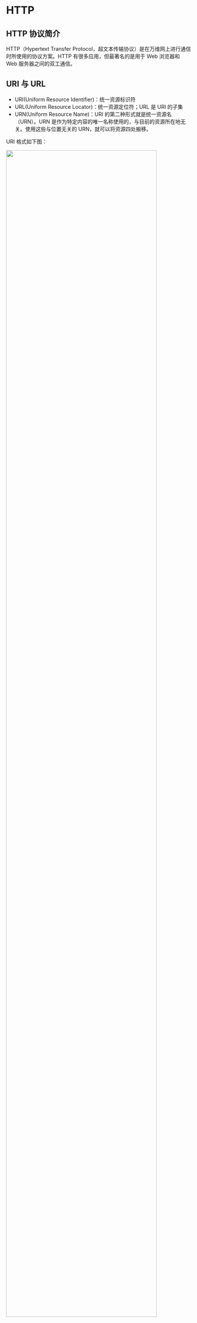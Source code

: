 # HTTP


## HTTP 协议简介

HTTP（Hypertext Transfer Protocol，超文本传输协议）是在万维网上进行通信时所使用的协议方案。HTTP 有很多应用，但最著名的是用于 Web 浏览器和 Web 服务器之间的双工通信。

## URI 与 URL

- URI(Uniform Resource Identifier)：统一资源标识符
- URL(Uniform Resource Locator)：统一资源定位符；URL 是 URI 的子集
- URN(Uniform Resource Name)：URI 的第二种形式就是统一资源名（URN）。URN 是作为特定内容的唯一名称使用的，与目前的资源所在地无关。使用这些与位置无关的 URN，就可以将资源四处搬移。

URI 格式如下图：

<img src="/images/net/uri-format.png" alt="" width="90%" />

## WEB 结构组件

| 组件       | 功能                                                                      |
| ---------- | ------------------------------------------------------------------------- |
| 代理       | 位于客户端和服务器之间的 HTTP 中间实体。                                  |
| 缓存       | HTTP 的仓库，使常用页面的副本可以保存在离客户端更近的地方。               |
| 网关       | 连接其他应用程序的特殊 Web 服务器，通常用于将 HTTP 流量转换成其他的协议。 |
| 隧道       | 对 HTTP 通信报文进行盲转发的特殊代理。                                    |
| Agent 代理 | 发起自动 HTTP 请求的半智能 Web 客户端。                                   |

## 媒体类型

HTTP 仔细地给每种要通过 Web 传输的对象都打上了名为 MIME 类型（MIME type）的数据格式标签。最初设计 MIME（Multipurpose Internet Mail Extension，多用途因特网邮件扩展）是为了解决在不同的电子邮件系统之间搬移报文时存在的问题。MIME 在电子邮件系统中工作得非常好，因此 HTTP 也采纳了它，用它来描述并标记多媒体内容。

常见的 MIME 类型

- 超文本标记语言文本 .html、.html：text/html
- 普通文本 .txt： text/plain
- RTF 文本 .rtf： application/rtf
- GIF 图形 .gif： image/gif
- JPEG 图形 .jpeg、.jpg： image/jpeg
- au 声音文件 .au： audio/basic
- MIDI 音乐文件 mid、.midi： audio/midi、audio/x-midi
- RealAudio 音乐文件 .ra、.ram： audio/x-pn-realaudio
- MPEG 文件 .mpg、.mpeg： video/mpeg
- AVI 文件 .avi： video/x-msvideo
- GZIP 文件 .gz： application/x-gzip
- TAR 文件 .tar： application/x-tar
- multipart 类型：multipart/form-data 上传文件时使用

## HTTP 报文

### 请求报文

1. 请求行，分别是
2. 请求头
3. 空行
4. 数据主体（body）部分

```XML
<method> <request-URL> <version>
<headers>

<entity-body>
```

### 响应报文

1. 状态行
2. 响应头
3. 空行
4. 数据主体（body）部分

```XML
<version> <status> <reason-phrase>
<headers>

<entity-body>
```

## HTTP 首部

### 通用首部

| header            | 解释                                           | 示例                                           |
| ----------------- | ---------------------------------------------- | ---------------------------------------------- |
| Cache-Control     | 控制缓存的行为                                 | no-cache/no-store/max-age=0                    |
| Connection        | 决定当前的事务完成后，是否会关闭网络连接       | close/keep-alive                               |
| Date              | 创建报文的日期时间                             | Date: Tue, 15 Nov 2010 08:12:31 GMT            |
| Keep-Alive        | 用来设置超时时长和最大请求数                   | Keep-Alive: timeout=5, max=100                 |
| Via               | 代理服务器的相关信息                           | Via: 1.0 fred, 1.1 nowhere.com (Apache/1.1)    |
| Warning           | 错误通知，警告实体可能存在的问题               | Warning: 199 Miscellaneous warning             |
| Trailer           | 允许发送方在分块发送的消息后面添加额外的元信息 | Trailer: Max-Forwards                          |
| Transfer-Encoding | 指定报文主体的传输编码方式                     | Transfer-Encoding:chunked                      |
| Upgrade           | 升级为其他协议                                 | Upgrade: HTTP/2.0, SHTTP/1.3, IRC/6.9, RTA/x11 |

### 请求首部

| header                    | 解释                                            | 示例                                           |
| ------------------------- | ----------------------------------------------- | ---------------------------------------------- |
| Accept                    | 客户端可以处理的内容类型                        | \*/\*,text/\*                                  |
| Accept-Charset            | 客户端可以处理的字符集类型                      | iso-latin-1                                    |
| Accept-Encoding           | 客户端能够理解的内容编码方式                    | compress, gzip                                 |
| Accept-Language           | 客户端可以理解的自然语言                        | en,zh                                          |
| Authorization             | Web 认证信息                                    | Basic QWxhZGRpbjpvcGVuIHNlc2FtZQ==             |
| Cookie                    | 通过 Set-Cookie 设置的值                        | $Version=1; Skin=new;                          |
| DNT                       | 表明用户对于网站追踪的偏好                      |                                                |
| From                      | 用户的电子邮箱地址                              | user@email.com                                 |
| Host                      | 请求资源所在服务器                              | www.zcmhi.com                                  |
| If-Match                  | 比较实体标记（ETag）                            | 737060cd8c284d8af7ad3082f209582d               |
| If-Modified-Since         | 比较资源的更新时间                              | Sat, 29 Oct 2010 19:43:31 GMT                  |
| If-None-Match             | 比较实体标记（与 If-Match 相反）                | 737060cd8c284d8af7ad3082f209582d               |
| If-Range                  | 资源未更新时发送实体 Byte 的范围请求            | 737060cd8c284d8af7ad3082f209582d               |
| If-Unmodified-Since       | 比较资源的更新时间（与 If-Modified-Since 相反） | Sat, 29 Oct 2010 19:43:31 GMT                  |
| Origin                    | 表示当前请求资源所在页面的协议和域名            | http://test.my.com                             |
| Proxy-Authorization       | 代理服务器要求客户端的认证信息                  | Basic QWxhZGRpbjpvcGVuIHNlc2FtZQ==             |
| Range                     | 只请求实体的一部分，指定范围                    | Range: bytes=500-999                           |
| Referer                   | 先前网页的地址，当前请求网页紧随其后,即来路     | Referer: http://www.zcmhi.com/archives/71.html |
| TE                        | 指定用户代理希望使用的传输编码类型              | TE: trailers,deflate;q=0.5                     |
| Upgrade-Insecure-Requests | 表示客户端优先选择加密及带有身份验证的响应      |                                                |
| User-Agent                | 浏览器信息                                      | User-Agent: Mozilla/5.0 (Linux; X11)           |

### 响应首部

| header                      | 解释                                                              | 示例                                                |
| --------------------------- | ----------------------------------------------------------------- | --------------------------------------------------- |
| Accept-Ranges               | 是否接受字节范围请求                                              | none/bytes                                          |
| Age                         | 消息对象在缓存代理中存贮的时长，以秒为单位                        | 60                                                  |
| ETag                        | 资源的匹配信息                                                    | 737060cd8c284d8af7ad3082f209582d                    |
| Location                    | 令客户端重定向至指定 URI                                          | Location: http://www.zcmhi.com/archives/94.html     |
| Proxy-Authenticate          | 代理服务器对客户端的认证信息                                      | Basic                                               |
| Public-Key-Pins             | 包含该 Web 服务器用来进行加密的 public key （公钥）信息           |                                                     |
| Public-Key-Pins-Report-Only | 设置在公钥固定不匹配时，发送错误信息到 report-uri                 |                                                     |
| Referrer-Policy             | 用来监管哪些访问来源信息，会在 Referer 中发送                     |                                                     |
| Server                      | HTTP 服务器的安装信息                                             | Server: Apache/1.3.27 (Unix) (Red-Hat/Linux)        |
| Set-Cookie                  | 服务器端向客户端发送 cookie                                       | Set-Cookie: UserID=JohnDoe; Max-Age=3600; Version=1 |
| Strict-Transport-Security   | 它告诉浏览器只能通过 HTTPS 访问当前资源                           |                                                     |
| Timing-Allow-Origin         | 用于指定特定站点，以允许其访问 Resource Timing API 提供的相关信息 |                                                     |
| Tk                          | 显示了对相应请求的跟踪情况                                        |                                                     |
| Vary                        | 服务器缓存的管理信息                                              | Vary: \*                                            |
| WWW-Authenticate            | 定义了使用何种验证方式去获取对资源的连接                          | Basic                                               |
| X-XSS-Protection            | 当检测到跨站脚本攻击 (XSS)时，浏览器将停止加载页面                |                                                     |

### 实体首部

| header           | 解释                                     | 示例                                         |
| ---------------- | ---------------------------------------- | -------------------------------------------- |
| Allow            | 对某网络资源的有效的请求行为             | GET, HEAD                                    |
| Content-Encoding | 用于对特定媒体类型的数据进行压缩         | gzip                                         |
| Content-Language | 访问者希望采用的语言或语言组合           | en,zh                                        |
| Content-Length   | 发送给接收方的消息主体的大小             | 348                                          |
| Content-Location | 请求资源可替代的备用的另一地址           | /index.htm                                   |
| Content-Range    | 在整个返回体中本部分的字节位置           | Content-Range: bytes 21010-47021/47022       |
| Content-Type     | 告诉客户端实际返回的内容的内容类型       | text/html; charset=utf-8                     |
| Expires          | 包含日期/时间， 即在此时候之后，响应过期 | Expires: Thu, 01 Dec 2010 16:00:00 GMT       |
| Last-Modified    | 资源的最后修改日期时间                   | Last-Modified: Tue, 15 Nov 2010 12:45:26 GMT |

注意：还有一些扩展首部，规范中没有定义的新首部。

## HTTP 请求方法

HTTP1.0 定义了三种请求方法： GET, POST 和 HEAD 方法。

HTTP1.1 新增了六种请求方法：OPTIONS、PUT、PATCH、DELETE、TRACE 和 CONNECT 方法。

| 方法    | 描述                                                                                                                                     |
| ------- | ---------------------------------------------------------------------------------------------------------------------------------------- |
| GET     | 请求指定的页面信息，并返回实体主体。                                                                                                     |
| HEAD    | 类似于 GET 请求，只不过返回的响应中没有具体的内容，用于获取报头                                                                          |
| POST    | 向指定资源提交数据进行处理请求（例如提交表单或者上传文件）。数据被包含在请求体中。POST 请求可能会导致新的资源的建立和/或已有资源的修改。 |
| PUT     | 从客户端向服务器传送的数据取代指定的文档的内容。                                                                                         |
| DELETE  | 请求服务器删除指定的页面。                                                                                                               |
| CONNECT | HTTP/1.1 协议中预留给能够将连接改为管道方式的代理服务器。                                                                                |
| OPTIONS | 允许客户端查看服务器的性能。                                                                                                             |
| TRACE   | 回显服务器收到的请求，主要用于测试或诊断。                                                                                               |
| PATCH   | 是对 PUT 方法的补充，用来对已知资源进行局部更新 。                                                                                       |

### GET 和 POST 的区别

1. get 是获取数据，post 是修改数据
2. get 把请求的数据放在 url 上， 以?分割 URL 和传输数据，参数之间以&相连，所以 get 不太安全。而 post 把数据放在 HTTP 的包体内（request body 相对安全）
3. get 提交的数据最大是 2k（ 限制实际上取决于浏览器）， post 理论上没有限制。
4. GET 产生一个 TCP 数据包，浏览器会把 http header 和 data 一并发送出去，服务器响应 200(返回数据); POST 产生两个 TCP 数据包，浏览器先发送 header，服务器响应 100 continue，浏览器再发送 data，服务器响应 200 ok(返回数据)。
5. GET 请求会被浏览器主动缓存，而 POST 不会，除非手动设置。
6. 本质区别：GET 是幂等的，而 POST 不是幂等的

这里的幂等性：幂等性是指一次和多次请求某一个资源应该具有同样的副作用。简单来说意味着对同一 URL 的多个请求应该返回同样的结果。

正因为它们有这样的区别，所以不应该且不能用 get 请求做数据的增删改这些有副作用的操作。因为 get 请求是幂等的，在网络不好的隧道中会尝试重试。如果用 get 请求增数据，会有重复操作的风险，而这种重复操作可能会导致副作用（浏览器和操作系统并不知道你会用 get 请求去做增操作）。

## HTTP 状态码

HTTP 状态码分类

| 状态码 | 类型                        | 说明                       |
| ------ | --------------------------- | -------------------------- |
| 1xx    | Informational(信息性状态码) | 接收的请求正在处理         |
| 2xx    | Success(成功)               | 请求正常处理完毕           |
| 3xx    | Redirection(重定向)         | 需要进行附加操作以完成请求 |
| 4xx    | Client Error(客户端错误)    | 服务器无法处理请求         |
| 5xx    | Server Error(服务端错误)    | 服务器处理请求出错         |

HTTP 状态码列表

| 状态码 | 状态码英文名称                  | 中文描述                                                                                                                                                         |
| ------ | ------------------------------- | ---------------------------------------------------------------------------------------------------------------------------------------------------------------- |
| 100    | Continue                        | 继续。客户端应继续其请求                                                                                                                                         |
| 101    | Switching Protocols             | 切换协议。服务器根据客户端的请求切换协议。只能切换到更高级的协议，例如，切换到 HTTP 的新版本协议                                                                 |
| 200    | OK                              | 请求成功。一般用于 GET 与 POST 请求                                                                                                                              |
| 201    | Created                         | 已创建。成功请求并创建了新的资源                                                                                                                                 |
| 202    | Accepted                        | 已接受。已经接受请求，但未处理完成                                                                                                                               |
| 203    | Non-Authoritative Information   | 非授权信息。请求成功。但返回的 meta 信息不在原始的服务器，而是一个副本                                                                                           |
| 204    | No Content                      | 无内容。服务器成功处理，但未返回内容。在未更新网页的情况下，可确保浏览器继续显示当前文档                                                                         |
| 205    | Reset Content                   | 重置内容。服务器处理成功，用户终端（例如：浏览器）应重置文档视图。可通过此返回码清除浏览器的表单域                                                               |
| 206    | Partial Content                 | 部分内容。服务器成功处理了部分 GET 请求                                                                                                                          |
| 300    | Multiple Choices                | 多种选择。请求的资源可包括多个位置，相应可返回一个资源特征与地址的列表用于用户终端（例如：浏览器）选择                                                           |
| 301    | Moved Permanently               | 永久移动。请求的资源已被永久的移动到新 URI，返回信息会包括新的 URI，浏览器会自动定向到新 URI。今后任何新的请求都应使用新的 URI 代替                              |
| 302    | Found                           | 临时移动。与 301 类似。但资源只是临时被移动。客户端应继续使用原有 URI                                                                                            |
| 303    | See Other                       | 查看其它地址。与 301 类似。使用 GET 和 POST 请求查看                                                                                                             |
| 304    | Not Modified                    | 未修改。所请求的资源未修改，服务器返回此状态码时，不会返回任何资源。客户端通常会缓存访问过的资源，通过提供一个头信息指出客户端希望只返回在指定日期之后修改的资源 |
| 305    | Use Proxy                       | 使用代理。所请求的资源必须通过代理访问                                                                                                                           |
| 306    | Unused                          | 已经被废弃的 HTTP 状态码                                                                                                                                         |
| 307    | Temporary Redirect              | 临时重定向。与 302 类似。使用 GET 请求重定向                                                                                                                     |
| 400    | Bad Request                     | 客户端请求的语法错误，服务器无法理解                                                                                                                             |
| 401    | Unauthorized                    | 请求要求用户的身份认证                                                                                                                                           |
| 402    | Payment Required                | 保留，将来使用                                                                                                                                                   |
| 403    | Forbidden                       | 服务器理解请求客户端的请求，但是拒绝执行此请求                                                                                                                   |
| 404    | Not Found                       | 服务器无法根据客户端的请求找到资源（网页）。通过此代码，网站设计人员可设置"您所请求的资源无法找到"的个性页面                                                     |
| 405    | Method Not Allowed              | 客户端请求中的方法被禁止                                                                                                                                         |
| 406    | Not Acceptable                  | 服务器无法根据客户端请求的内容特性完成请求                                                                                                                       |
| 407    | Proxy Authentication Required   | 请求要求代理的身份认证，与 401 类似，但请求者应当使用代理进行授权                                                                                                |
| 408    | Request Time-out                | 服务器等待客户端发送的请求时间过长，超时                                                                                                                         |
| 409    | Conflict                        | 服务器完成客户端的 PUT 请求时可能返回此代码，服务器处理请求时发生了冲突                                                                                          |
| 410    | Gone                            | 客户端请求的资源已经不存在。410 不同于 404，如果资源以前有现在被永久删除了可使用 410 代码，网站设计人员可通过 301 代码指定资源的新位置                           |
| 411    | Length Required                 | 服务器无法处理客户端发送的不带 Content-Length 的请求信息                                                                                                         |
| 412    | Precondition Failed             | 客户端请求信息的先决条件错误                                                                                                                                     |
| 413    | Request Entity Too Large        | 由于请求的实体过大，服务器无法处理，因此拒绝请求。为防止客户端的连续请求，服务器可能会关闭连接。如果只是服务器暂时无法处理，则会包含一个 Retry-After 的响应信息  |
| 414    | Request-URI Too Large           | 请求的 URI 过长（URI 通常为网址），服务器无法处理                                                                                                                |
| 415    | Unsupported Media Type          | 服务器无法处理请求附带的媒体格式                                                                                                                                 |
| 416    | Requested range not satisfiable | 客户端请求的范围无效                                                                                                                                             |
| 417    | Expectation Failed              | 服务器无法满足 Expect 的请求头信息                                                                                                                               |
| 500    | Internal Server Error           | 服务器内部错误，无法完成请求                                                                                                                                     |
| 501    | Not Implemented                 | 服务器不支持请求的功能，无法完成请求                                                                                                                             |
| 502    | Bad Gateway                     | 作为网关或者代理工作的服务器尝试执行请求时，从远程服务器接收到了一个无效的响应                                                                                   |
| 503    | Service Unavailable             | 由于超载或系统维护，服务器暂时的无法处理客户端的请求。延时的长度可包含在服务器的 Retry-After 头信息中                                                            |
| 504    | Gateway Time-out                | 充当网关或代理的服务器，未及时从远端服务器获取请求                                                                                                               |
| 505    | HTTP Version not supported      | 服务器不支持请求的 HTTP 协议的版本，无法完成处理                                                                                                                 |

## Cookie 与 Session

HTTP 作为无状态协议，必然需要在某种方式保持连接状态。保持状态可使用 Cookie 和 Session。

### Cookie

Cookie 是客户端保持状态的方法。

Cookie 简单的理解就是存储由服务器发至客户端并由客户端保存的一段字符串。为了保持会话，服务器可以在响应客户端请求时将 Cookie 字符串放在 Set-Cookie 下，客户机收到 Cookie 之后保存这段字符串，之后再请求时候带上 Cookie 就可以被识别。

除了上面提到的这些，Cookie 在客户端的保存形式可以有两种，一种是会话 Cookie 一种是持久 Cookie，会话 Cookie 就是将服务器返回的 Cookie 字符串保持在内存中，关闭浏览器之后自动销毁，持久 Cookie 则是存储在客户端磁盘上，其有效时间在服务器响应头中被指定，在有效期内，客户端再次请求服务器时都可以直接从本地取出。需要说明的是，存储在磁盘中的 Cookie 是可以被多个浏览器代理所共享的。

### Session

Session 是服务器保持状态的方法。

首先需要明确的是，Session 保存在服务器上，可以保存在数据库、文件或内存中，每个用户有独立的 Session 用户在客户端上记录用户的操作。我们可以理解为每个用户有一个独一无二的 Session ID 作为 Session 文件的 Hash 键，通过这个值可以锁定具体的 Session 结构的数据，这个 Session 结构中存储了用户操作行为。

当服务器需要识别客户端时就需要结合 Cookie 了。每次 HTTP 请求的时候，客户端都会发送相应的 Cookie 信息到服务端。实际上大多数的应用都是用 Cookie 来实现 Session 跟踪的，第一次创建 Session 的时候，服务端会在 HTTP 协议中告诉客户端，需要在 Cookie 里面记录一个 Session ID，以后每次请求把这个会话 ID 发送到服务器，我就知道你是谁了。如果客户端的浏览器禁用了 Cookie，会使用一种叫做 URL 重写的技术来进行会话跟踪，即每次 HTTP 交互，URL 后面都会被附加上一个诸如 sid=xxxxx 这样的参数，服务端据此来识别用户，这样就可以帮用户完成诸如用户名等信息自动填入的操作了。

## HTTP 安全

### XSS 攻击

跨站点脚本攻击，指攻击者通过篡改网页，嵌入恶意脚本程序，在用户浏览网页时，控制用户浏览器进行恶意操作的一种攻击方式。

防范措施：

1. 前端，服务端，同时需要校验字符串输入的长度限制。
2. 前端，服务端，同时需要对 HTML 转义处理。将其中的”<”,”>”等特殊字符进行转义编码。 防 XSS 的核心是必须对输入的数据做过滤处理。

### CSRF 攻击

跨站点请求伪造，指攻击者通过跨站请求，以合法的用户的身份进行非法操作。可以这么理解 CSRF 攻击：攻击者盗用你的身份，以你的名义向第三方网站发送恶意请求。CRSF 能做的事情包括利用你的身份发邮件，发短信，进行交易转账，甚至盗取账号信息。

防范措施：

1. token 机制。在 HTTP 请求中进行 token 验证，如果请求中没有 token 或者 token 内容不正确，则认为 CSRF 攻击而拒绝该请求。
2. 验证码。通常情况下，验证码能够很好的遏制 CSRF 攻击，但是很多情况下，出于用户体验考虑，验证码只能作为一种辅助手段，而不是最主要的解决方案。
3. referer 识别。在 HTTP Header 中有一个字段 Referer，它记录了 HTTP 请求的来源地址。如果 Referer 是其他网站，就有可能是 CSRF 攻击，则拒绝该请求。

### 文件上传漏洞

文件上传漏洞，指的是用户上传一个可执行的脚本文件，并通过此脚本文件获得了执行服务端命令的能力。 许多第三方框架、服务，都曾经被爆出文件上传漏洞，比如很早之前的 Struts2，以及富文本编辑器等等，可被攻击者上传恶意代码，有可能服务端就被人黑了。

防范措施：

1. 文件上传的目录设置为不可执行。
2. 判断文件类型。在判断文件类型的时候，可以结合使用 MIME Type，后缀检查等方式。因为对于上传文件，不能简单地通过后缀名称来判断文件的类型，因为攻击者可以将可执行文件的后缀名称改为图片或其他后缀类型，诱导用户执行。
3. 对上传的文件类型进行白名单校验，只允许上传可靠类型。
4. 上传的文件需要进行重新命名，使攻击者无法猜想上传文件的访问路径，将极大地增加攻击成本，同时向 shell.php.rar.ara 这种文件，因为重命名而无法成功实施攻击。
5. 限制上传文件的大小。
6. 单独设置文件服务器的域名。

## HTTP 性能优化

- 并行连接：通过多条 TCP 连接发起并发的 HTTP 请求。
- 持久连接：重用 TCP 连接，以消除连接及关闭时延。为解决每进行一次 HTTP 通信就要断开一次 TCP 连接，HTTP/1.1 通过 keep-alive 持久连接，只要任意一端没有明确提出断开连接，则保持 TCP 连接状态。
- 管道化连接：通过共享的 TCP 连接发起并发的 HTTP 请求。
- 复用的连接：交替传送请求和响应报文（实验阶段）。

## HTTP1.0 和 HTTP1.1 的区别

1. 长连接(Persistent Connection)

HTTP1.1 支持长连接和请求的流水线处理，在一个 TCP 连接上可以传送多个 HTTP 请求和响应，减少了建立和关闭连接的消耗和延迟，在 HTTP1.1 中默认开启长连接 keep-alive，一定程度上弥补了 HTTP1.0 每次请求都要创建连接的缺点。HTTP1.0 需要使用 keep-alive 参数来告知服务器端要建立一个长连接。

2. 节约带宽

HTTP1.0 中存在一些浪费带宽的现象，例如客户端只是需要某个对象的一部分，而服务器却将整个对象送过来了，并且不支持断点续传功能。HTTP1.1 支持只发送 header 信息（不带任何 body 信息），如果服务器认为客户端有权限请求服务器，则返回 100，客户端接收到 100 才开始把请求 body 发送到服务器；如果返回 401，客户端就可以不用发送请求 body 了节约了带宽。

3. HOST 域

在 HTTP1.0 中认为每台服务器都绑定一个唯一的 IP 地址，因此，请求消息中的 URL 并没有传递主机名（hostname），HTTP1.0 没有 host 域。随着虚拟主机技术的发展，在一台物理服务器上可以存在多个虚拟主机（Multi-homed Web Servers），并且它们共享一个 IP 地址。HTTP1.1 的请求消息和响应消息都支持 host 域，且请求消息中如果没有 host 域会报告一个错误（400 Bad Request）。

4. 缓存处理

在 HTTP1.0 中主要使用 header 里的 If-Modified-Since,Expires 来做为缓存判断的标准，HTTP1.1 则引入了更多的缓存控制策略例如 Entity tag，If-Unmodified-Since, If-Match, If-None-Match 等更多可供选择的缓存头来控制缓存策略。

5. 错误通知的管理

在 HTTP1.1 中新增了 24 个错误状态响应码，如 409（Conflict）表示请求的资源与资源的当前状态发生冲突；410（Gone）表示服务器上的某个资源被永久性的删除。

## HTTP1.1 和 HTTP2.0 的区别

1. 多路复用

HTTP2.0 使用了多路复用的技术，做到同一个连接并发处理多个请求，而且并发请求的数量比 HTTP1.1 大了好几个数量级。HTTP1.1 也可以多建立几个 TCP 连接，来支持处理更多并发的请求，但是创建 TCP 连接本身也是有开销的。

2. 头部数据压缩

在 HTTP1.1 中，HTTP 请求和响应都是由状态行、请求/响应头部、消息主体三部分组成。一般而言，消息主体都会经过 gzip 压缩，或者本身传输的就是压缩过后的二进制文件，但状态行和头部却没有经过任何压缩，直接以纯文本传输。随着 Web 功能越来越复杂，每个页面产生的请求数也越来越多，导致消耗在头部的流量越来越多，尤其是每次都要传输 UserAgent、Cookie 这类不会频繁变动的内容，完全是一种浪费。

HTTP1.1 不支持 header 数据的压缩，HTTP2.0 使用 HPACK 算法对 header 的数据进行压缩，这样数据体积小了，在网络上传输就会更快。

3. 服务器推送

服务端推送是一种在客户端请求之前发送数据的机制。网页使用了许多资源：HTML、样式表、脚本、图片等等。在 HTTP1.1 中这些资源每一个都必须明确地请求。这是一个很慢的过程。浏览器从获取 HTML 开始，然后在它解析和评估页面的时候，增量地获取更多的资源。因为服务器必须等待浏览器做每一个请求，网络经常是空闲的和未充分使用的。

为了改善延迟，HTTP2.0 引入了 server push，它允许服务端推送资源给浏览器，在浏览器明确地请求之前，免得客户端再次创建连接发送请求到服务器端获取。这样客户端可以直接从本地加载这些资源，不用再通过网络。

## 参考

[《HTTP 权威指南》](https://weread.qq.com/web/reader/1d9321c0718ff5e11d9afe8)

https://www.huweihuang.com/linux-notes/tcpip/http-basics.html

https://www.runoob.com/http/http-status-codes.html

https://juejin.cn/post/6844903489596833800


